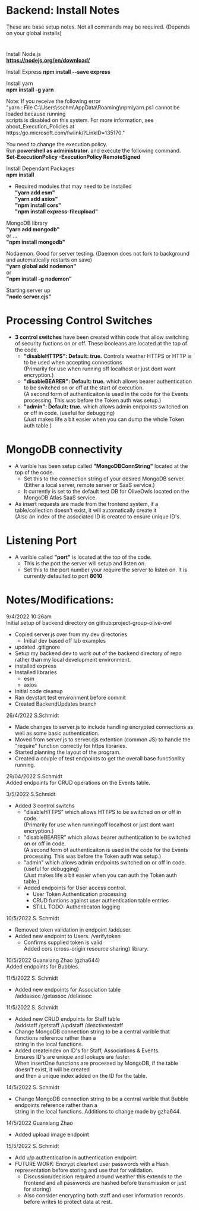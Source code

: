 
# Backend: Install Notes

These are base setup notes. Not all commands may be required. (Depends on your global installs) <br/>

#
Install Node.js <br/>
**https://nodejs.org/en/download/** </br>

Install Express
**npm install --save express** <br/>

Install yarn <br/>
**npm install -g yarn** <br/>

Note: If you receive the following error  <br/>
"yarn : File C:\Users\sschm\AppData\Roaming\npm\yarn.ps1 cannot be loaded because running <br/>
scripts is disabled on this system. For more information, see about_Execution_Policies at <br/>
https:/go.microsoft.com/fwlink/?LinkID=135170." <br/>

You need to change the execution policy. <br/>
Run **powershell as administrator.** and execute the following command. <br/>
**Set-ExecutionPolicy -ExecutionPolicy RemoteSigned** <br/>

Install Dependant Packages <br/>
**npm install** <br/>

- Required modules that may need to be installed <br/>
**"yarn add esm"** <br/>
**"yarn add axios"** <br/>
**"npm install cors"** <br/>
**"npm install express-fileupload"** <br/>

MongoDB library <br/>
**"yarn add mongodb"** <br/>
or ... <br/>
**"npm install mongodb"** <br/>

Nodaemon. Good for server testing. (Daemon does not fork to background and automatically restarts on save)<br/>
**"yarn global add nodemon"** <br/>
or <br/>
**"npm install -g nodemon"** <br/>

Starting server up <br/>
**"node server.cjs"** <br/>

#  Processing Control Switches

- **3 control switches** have been created within code that allow switching of security fuctions on or off. These booleans are located at the top of the code. <br/>
  - **"disableHTTPS": Default: true.** Controls weather HTTPS or HTTP is to be used when accepting connections<br/>
    (Primarily for use when running off localhost or just dont want encryption.)<br/>
  - **"disableBEARER": Default: true.** which allows bearer authentication to be switched on or off at the start of execution.<br/>
    (A second form of authenticaiton is used in the code for the Events processing. This was before the Token auth was setup.)<br/>
  - **"admin": Default: true.** which allows admin endpoints switched on or off in code. (useful for debugging)<br/>
    (Just makes life a bit easier when you can dump the whole Token auth table.)<br/>

#  MongoDB connectivity 

- A varible has been setup called **"MongoDBConnString"** located at the top of the code. <br/>
  - Set this to the connection string of your desired MongoDB server. (Either a local server, remote server or SaaS service.)<br/>
  - It currently is set to the default test DB for OliveOwls located on the MongoDB Atlas SaaS service.<br/>
- As insert requests are made from the frontend system, if a table/collection doesn't exist, it will automatically create it <br/>
  (Also an index of the associated ID is created to ensure unique ID's.<br/>

#  Listening Port 

- A varible called **"port"** is located at the top of the code. <br/>
  - This is the port the server will setup and listen on.<br/>
  - Set this to the port number your require the server to listen on. It is currently defaulted to port **8010**<br/>

#  Notes/Modifications:

9/4/2022 10:26am<br/>
Initial setup of backend directory on github:project-group-olive-owl<br/>

- Copied server.js over from my dev directories<br/>
	- Initial dev based off lab examples<br/>
- updated .gitignore<br/>
- Setup my backend dev to work out of the backend directory of repo rather than my local development environment.<br/>
- installed express<br/>
- Installed libraries<br/>
	- esm<br/>
	- axios<br/>
- Initial code cleanup<br/>
- Ran devstart test environment before commit<br/>
- Created BackendUpdates branch<br/>

26/4/2022	  S.Schmidt<br/>

- Made changes to server.js to include handling encrypted connections as well as some basic authentication. <br/>
- Moved from server.js to server.cjs extention (common JS) to handle the "require" function correctly for https libraries.<br/>
- Started planning the layout of the program. <br/>
- Created a couple of test endpoints to get the overall base functionlity running.<br/>

29/04/2022	  S.Schmidt<br/>
Added endpoints for CRUD operations on the Events table.<br/>

3/5/2022	  S.Schmidt<br/>

- Added 3 control switchs<br/>
  - "disableHTTPS" which allows HTTPS to be switched on or off in code.<br/>
    (Primarily for use when runningoff localhost or just dont want encryption.)<br/>
  - "disableBEARER" which allows bearer authentication to be switched on or off in code.<br/>
    (A second form of authenticaiton is used in the code for the Events processing. This was before the Token auth was setup.)<br/>
  - "admin" which allows admin endpoints switched on or off in code. (useful for debugging)<br/>
    (Just makes life a bit easier when you can auth the Token auth table.)<br/>
  - Added endpoints for User access control. <br/>
    - User Token Authentication processing<br/>
    - CRUD funtions against user authentication table entries<br/>
    - STILL TODO: Authenticaton logging<br/>

10/5/2022      S. Schmidt<br/>
- Removed token validation in endpoint /adduser. <br/>
- Added new endpoint to Users. /verifytoken<br/>
  - Confirms supplied token is valid<br/>
Added cors (cross-origin resource sharing) library.<br/>

10/5/2022      Guanxiang Zhao (gzha644)<br/>
Added endpoints for Bubbles.<br/>

11/5/2022                            S. Schmidt<br/>
- Added new endpoints for Association table<br/>
    /addassoc     /getassoc    /delassoc<br/>

11/5/2022      S. Schmidt<br/>
- Added new CRUD endpoints for Staff table<br/>
         /addstaff     /getstaff    /updstaff     /desctivatestaff<br/>
- Change MongoDB connection string to be a central varible that functions reference rather than a <br/>
    string in the local functions.<br/>
- Added createindex on ID's for Staff, Associations & Events.<br/>
    Ensures ID's are unique and lookups are faster. <br/>
    When insertOne functions are processed by MongoDB, if the table doesn't exist, it will be created <br/>
    and then a unique index added on the ID for the table.<br/>

14/5/2022       S. Schmidt<br/>
- Change MongoDB connection string to be a central varible that Bubble endpoints reference rather than a <br/>
    string in the local functions. Additions to change made by gzha644.<br/>

14/5/2022                            Guanxiang Zhao<br/>
- Added upload image endpoint<br/>

15/5/2022       S. Schmidt<br/>
- Add u/p authentication in authentication endpoint.<br/>
- FUTURE WORK: Encrypt cleartext user passwords with a Hash representation before storing and use that for validation.<br/>
    - Discussion/decision required around weather this extends to the frontend and all passwords are hashed before transmission or just for storing)<br/>
    - Also consider encrypting both staff and user information records before writes to protect data at rest.<br/>
